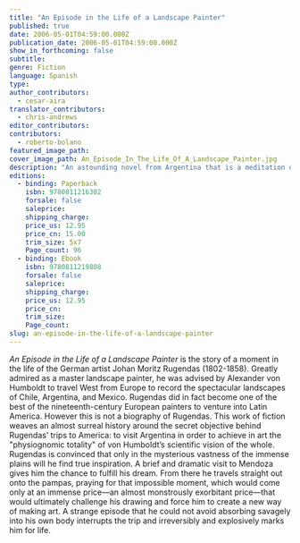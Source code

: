 ```yaml
---
title: "An Episode in the Life of a Landscape Painter"
published: true
date: 2006-05-01T04:59:00.000Z
publication_date: 2006-05-01T04:59:00.000Z
show_in_forthcoming: false
subtitle:
genre: Fiction
language: Spanish
type:
author_contributors:
  - cesar-aira
translator_contributors:
  - chris-andrews
editor_contributors:
contributors:
  - roberto-bolano
featured_image_path:
cover_image_path: An_Episode_In_The_Life_Of_A_Landscape_Painter.jpg
description: "An astounding novel from Argentina that is a meditation on the beautiful and the grotesque in nature, the art of landscape painting, and one experience in a man's life that became a lightning rod for inspiration. "
editions:
  - binding: Paperback
    isbn: 9780811216302
    forsale: false
    saleprice:
    shipping_charge:
    price_us: 12.95
    price_cn: 15.00
    trim_size: 5x7
    Page_count: 96
  - binding: Ebook
    isbn: 9780811219808
    forsale: false
    saleprice:
    shipping_charge:
    price_us: 12.95
    price_cn:
    trim_size:
    Page_count:
slug: an-episode-in-the-life-of-a-landscape-painter
---
```


_An Episode in the Life of a Landscape Painter_ is the story of a moment in the life of the German artist Johan Moritz Rugendas (1802-1858). Greatly admired as a master landscape painter, he was advised by Alexander von Humboldt to travel West from Europe to record the spectacular landscapes of Chile, Argentina, and Mexico. Rugendas did in fact become one of the best of the nineteenth-century European painters to venture into Latin America. However this is not a biography of Rugendas. This work of fiction weaves an almost surreal history around the secret objective behind Rugendas’ trips to America: to visit Argentina in order to achieve in art the "physiognomic totality" of von Humboldt’s scientific vision of the whole. Rugendas is convinced that only in the mysterious vastness of the immense plains will he find true inspiration. A brief and dramatic visit to Mendoza gives him the chance to fulfill his dream. From there he travels straight out onto the pampas, praying for that impossible moment, which would come only at an immense price—an almost monstrously exorbitant price—that would ultimately challenge his drawing and force him to create a new way of making art. A strange episode that he could not avoid absorbing savagely into his own body interrupts the trip and irreversibly and explosively marks him for life.

